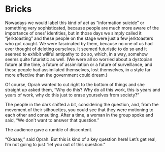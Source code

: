 # Bricks

Nowadays we would label this kind of act as “information suicide” or something very sophisticated,
because people are much more aware of the importance of ones’ identities, but in those days we
simply called it “jerktoasting” and these people on the stage were just a few jerktoasters who got
caught. We were fascinated by them, because no one of us had ever thought of deleting ourselves. It
seemed futuristic to do so and it seemed to exhibit willful antipathy to do so, which, in a way,
somehow seems quite futuristic as well. (We were all so worried about a dystopian future at the
time, a future of assimilation or a future of surveillance, and these people had assimilated
themselves, lost themselves, in a style far more effective than the government could dream.)

Of course, Oprah wanted to cut right to the bottom of things
and she straight up asked them, “Why do this? Why do all
this work, this is years and years of work, why do this just to erase yourselves from society?”

The people in the dark shifted a bit, considering the question, and, from the movement of their
silhouettes, you could see that they were motioning to each other and consulting. After a time, a
woman in the group spoke and said, “We don't want to answer that question.”

The audience gave a rumble of discontent.

“Okaaay,” said Oprah. But this is kind of a key question here! Let’s get real, I’m not going to just
“let you out of this question.”
